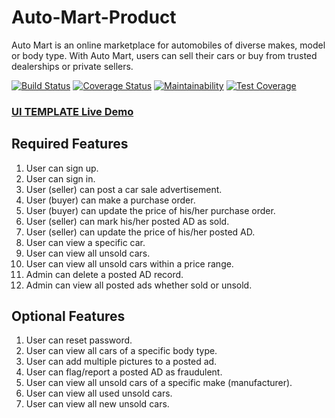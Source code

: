 # Auto-Mart-Product
Auto Mart is an online marketplace for automobiles of diverse makes, model or body type. With Auto Mart, users can sell their cars or buy from trusted dealerships or private sellers.

[![Build Status](https://travis-ci.org/MoseBlack/Auto-Mart-Product.svg?branch=signup-api)](https://travis-ci.org/MoseBlack/Auto-Mart-Product)  [![Coverage Status](https://coveralls.io/repos/github/MoseBlack/Auto-Mart-Product/badge.svg?branch=develop)](https://coveralls.io/github/MoseBlack/Auto-Mart-Product?branch=develop) [![Maintainability](https://api.codeclimate.com/v1/badges/e52a9bc10bfbc7d04390/maintainability)](https://codeclimate.com/github/MoseBlack/Auto-Mart-Product/maintainability)  [![Test Coverage](https://api.codeclimate.com/v1/badges/e52a9bc10bfbc7d04390/test_coverage)](https://codeclimate.com/github/MoseBlack/Auto-Mart-Product/test_coverage)

### [UI TEMPLATE Live Demo](https://moseblack.github.io/Auto-Mart-Product/)

## Required Features

1. User can sign up.
2. User can sign in.
3. User (seller) can post a car sale advertisement.
4. User (buyer) can make a purchase order.
5. User (buyer) can update the price of his/her purchase order.
6. User (seller) can mark his/her posted AD as sold.
7. User (seller) can update the price of his/her posted AD.
8. User can view a specific car.
9. User can view all unsold cars.
10. User can view all unsold cars within a price range.
11. Admin can delete a posted AD record.
12. Admin can view all posted ads whether sold or unsold.

## Optional Features

 1. User can reset password.
 2. User can view all cars of a specific body type.
 3. User can add multiple pictures to a posted ad.
 4. User can flag/report a posted AD as fraudulent.
 5. User can view all unsold cars of a specific make (manufacturer).
 6. User can view all used unsold cars.
 7. User can view all new unsold cars.

